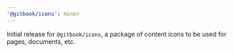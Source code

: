 ```yaml
---
'@gitbook/icons': minor
---
```


Initial release for `@gitbook/icons`, a package of content icons to be used for pages, documents, etc.

